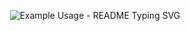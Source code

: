 <p align="center">
  <img src="https://readme-typing-svg.demolab.com/?lines=欢+迎+你，+贞+白+学+子+!;这+是+贞+白+学+子+创+建+的+校+友+网站!;+messages+everywhere!;Add+a+bio+to+your+profile!;Make+your+readme+stand+out!&font=Fira%20Code&center=true&width=380&height=50&duration=4000&pause=1000" alt="Example Usage - README Typing SVG">
</p>
